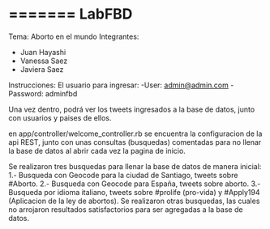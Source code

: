 =======
LabFBD
=======

Tema: Aborto en el mundo
Integrantes:
- Juan Hayashi
- Vanessa Saez
- Javiera Saez
 
Instrucciones:
El usuario para ingresar:
-User: admin@admin.com
-Password: adminfbd

Una vez dentro, podrá ver los tweets ingresados a la base de datos, junto con usuarios y paises de ellos.

en app/controller/welcome_controller.rb se encuentra la configuracion de la api REST, junto con unas consultas (busquedas) comentadas para no llenar la base de datos al abrir cada vez la pagina de inicio.

Se realizaron tres busquedas para llenar la base de datos de manera inicial:
1.- Busqueda con Geocode para la ciudad de Santiago, tweets sobre #Aborto.
2.- Busqueda con Geocode para España, tweets sobre aborto.
3.- Busqueda por idioma italiano, tweets sobre #prolife (pro-vida) y #Apply194 (Aplicacion de la ley de abortos).
Se realizaron otras busquedas, las cuales no arrojaron resultados satisfactorios para ser agregadas a la base de datos.

